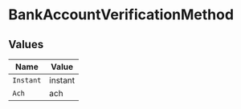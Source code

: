 # BankAccountVerificationMethod


## Values

| Name      | Value     |
| --------- | --------- |
| `Instant` | instant   |
| `Ach`     | ach       |